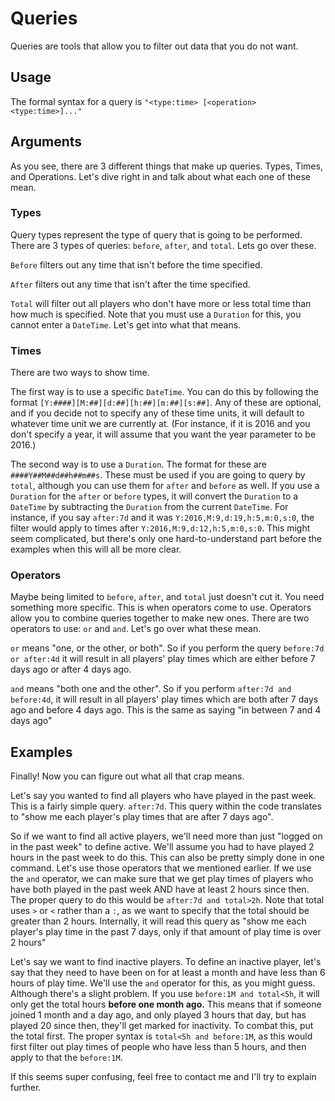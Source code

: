 # Queries
Queries are tools that allow you to filter out data that you do not want.

## Usage
The formal syntax for a query is `"<type:time> [<operation> <type:time>]..."`

## Arguments
As you see, there are 3 different things that make up queries. Types, Times, and Operations. Let's dive right in and talk about what each one of these mean.

### Types
Query types represent the type of query that is going to be performed. There are 3 types of queries: `before`, `after`, and `total`. Lets go over these.

`Before` filters out any time that isn't before the time specified.

`After` filters out any time that isn't after the time specified.

`Total` will filter out all players who don't have more or less total time than how much is specified.
Note that you must use a `Duration` for this, you cannot enter a `DateTime`. Let's get into what that means.

### Times
There are two ways to show time.

The first way is to use a specific `DateTime`. You can do this by following the format `[Y:####][M:##][d:##][h:##][m:##][s:##]`.
Any of these are optional, and if you decide not to specify any of these time units, it will default to whatever time unit we are currently at.
(For instance, if it is 2016 and you don't specify a year, it will assume that you want the year parameter to be 2016.)

The second way is to use a `Duration`. The format for these are `####Y##M##d##h##m##s`.
These must be used if you are going to query by `total`, although you can use them for `after` and `before` as well.
If you use a `Duration` for the `after` or `before` types, it will convert the `Duration` to a `DateTime` by subtracting the `Duration` from the current `DateTime`.
For instance, if you say `after:7d` and it was `Y:2016,M:9,d:19,h:5,m:0,s:0`, the filter would apply to times after `Y:2016,M:9,d:12,h:5,m:0,s:0`.
This might seem complicated, but there's only one hard-to-understand part before the examples when this will all be more clear.

### Operators
Maybe being limited to `before`, `after`, and `total` just doesn't cut it. You need something more specific. This is when operators come to use.
Operators allow you to combine queries together to make new ones. There are two operators to use: `or` and `and`.
Let's go over what these mean.

`or` means "one, or the other, or both".
So if you perform the query `before:7d or after:4d` it will result in all players' play times which are either before 7 days ago or after 4 days ago.

`and` means "both one and the other".
So if you perform `after:7d and before:4d`, it will result in all players' play times which are both after 7 days ago and before 4 days ago.
This is the same as saying "in between 7 and 4 days ago"

## Examples
Finally! Now you can figure out what all that crap means.

Let's say you wanted to find all players who have played in the past week. This is a fairly simple query. `after:7d`.
This query within the code translates to "show me each player's play times that are after 7 days ago".

So if we want to find all active players, we'll need more than just "logged on in the past week" to define active. We'll assume you had to have played 2 hours in the past week to do this.
This can also be pretty simply done in one command. Let's use those operators that we mentioned earlier.
If we use the `and` operator, we can make sure that we get play times of players who have both played in the past week AND have at least 2 hours since then.
The proper query to do this would be `after:7d and total>2h`. Note that total uses `>` or `<` rather than a `:`, as we want to specify that the total should be greater than 2 hours.
Internally, it will read this query as "show me each player's play time in the past 7 days, only if that amount of play time is over 2 hours"

Let's say we want to find inactive players. To define an inactive player, let's say that they need to have been on for at least a month and have less than 6 hours of play time.
We'll use the `and` operator for this, as you might guess.
Although there's a slight problem. If you use `before:1M and total<5h`, it will only get the total hours **before one month ago.**
This means that if someone joined 1 month and a day ago, and only played 3 hours that day, but has played 20 since then, they'll get marked for inactivity.
To combat this, put the total first. The proper syntax is `total<5h and before:1M`, as this would first filter out play times of people who have less than 5 hours, and then apply to that the `before:1M`.

If this seems super confusing, feel free to contact me and I'll try to explain further.